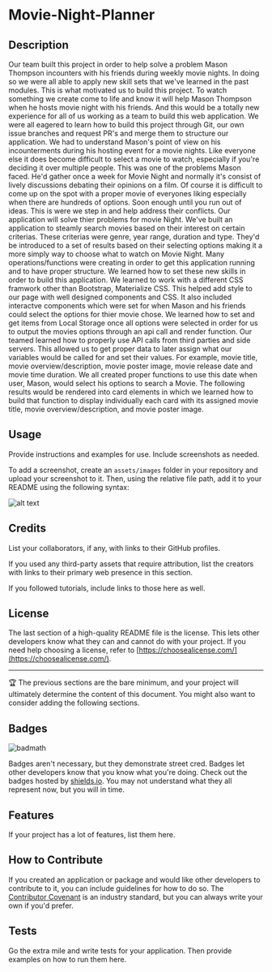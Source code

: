 # Movie-Night-Planner

## Description

Our team built this project in order to help solve a problem Mason Thompson incounters with his friends during weekly movie nights. 
In doing so we were all able to apply new skill sets that we've learned in the past modules. This is what motivated us to build this project. To watch something we create come to life and know it will help Mason Thompson when he hosts movie night with his friends. And this would be a totally new experience for all of us working as a team to build this web application. We were all eagered to learn how to build this project through Git, our own issue branches and request PR's and merge them to structure our application. We had to understand Mason's point of view on his incounterments during his hosting event for a movie nights.  Like everyone else it does become difficult to select a movie to watch, especially if you're deciding it over multiple people. This was one of the problems Mason faced. He'd gather once a week for Movie Night and normally it's consist of lively discussions debating their opinions on a film. Of course it is difficult to come up on the spot with a proper movie of everyones liking especially when there are hundreds of options. Soon enough until you run out of ideas. This is were we step in and help address their conflicts. Our application will solve thier problems for movie Night. We've built an application to steamly search movies based on their interest on certain criterias. These criterias were genre, year range, duration and type. They'd be introduced to a set of results based on their selecting options making it a more simply way to choose what to watch on Movie Night. Many operations/functions were creating in order to get this application running and to have proper structure. We learned how to set these new skills in order to build this application. We learned to work with a different CSS framwork other than Bootstrap, Materialize CSS. This helped add style to our page with well designed components and CSS. It also included interactve components which were set for when Mason and his friends could select the options for thier movie chose. We learned how to set and get items from Local Storage once all options were selected in order for us to output the movies options through an api call and render function. Our teamed learned how to properly use API calls from third parties and side servers. This allowed us to get proper data to later assign what our variables would be called for and set their values. For example, movie title, movie overview/description, movie poster image, movie release date and movie time duration. We all created proper functions to use this date when user, Mason, would select his options to search a Movie. The following results would be rendered into card elements in which we learned how to build that function to display individually each card with its assigned movie title, movie overview/description, and movie poster image. 

## Usage


Provide instructions and examples for use. Include screenshots as needed.

To add a screenshot, create an `assets/images` folder in your repository and upload your screenshot to it. Then, using the relative file path, add it to your README using the following syntax:

![alt text](assets/images/screenshot.png)

## Credits

List your collaborators, if any, with links to their GitHub profiles.

If you used any third-party assets that require attribution, list the creators with links to their primary web presence in this section.

If you followed tutorials, include links to those here as well.

## License

The last section of a high-quality README file is the license. This lets other developers know what they can and cannot do with your project. If you need help choosing a license, refer to [https://choosealicense.com/](https://choosealicense.com/).

---

🏆 The previous sections are the bare minimum, and your project will ultimately determine the content of this document. You might also want to consider adding the following sections.

## Badges

![badmath](https://img.shields.io/github/languages/top/nielsenjared/badmath)

Badges aren't necessary, but they demonstrate street cred. Badges let other developers know that you know what you're doing. Check out the badges hosted by [shields.io](https://shields.io/). You may not understand what they all represent now, but you will in time.

## Features

If your project has a lot of features, list them here.

## How to Contribute

If you created an application or package and would like other developers to contribute to it, you can include guidelines for how to do so. The [Contributor Covenant](https://www.contributor-covenant.org/) is an industry standard, but you can always write your own if you'd prefer.

## Tests

Go the extra mile and write tests for your application. Then provide examples on how to run them here.